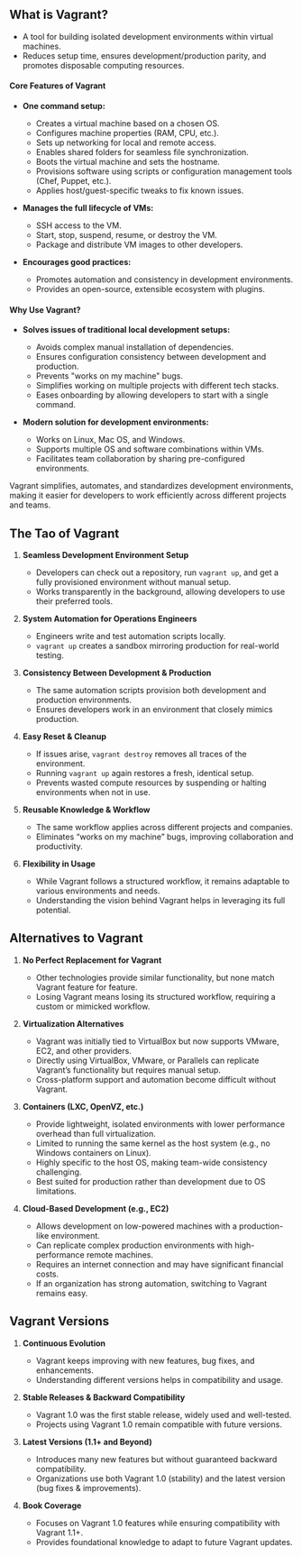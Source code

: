 
## What is Vagrant?

- A tool for building isolated development environments within virtual machines.
- Reduces setup time, ensures development/production parity, and promotes disposable computing resources.

#### Core Features of Vagrant

- **One command setup:**

    - Creates a virtual machine based on a chosen OS.
    - Configures machine properties (RAM, CPU, etc.).
    - Sets up networking for local and remote access.
    - Enables shared folders for seamless file synchronization.
    - Boots the virtual machine and sets the hostname.
    - Provisions software using scripts or configuration management tools (Chef, Puppet, etc.).
    - Applies host/guest-specific tweaks to fix known issues.

- **Manages the full lifecycle of VMs:**
    
    - SSH access to the VM.
    - Start, stop, suspend, resume, or destroy the VM.
    - Package and distribute VM images to other developers.

- **Encourages good practices:**
    
    - Promotes automation and consistency in development environments.
    - Provides an open-source, extensible ecosystem with plugins.

#### Why Use Vagrant?

- **Solves issues of traditional local development setups:**
    
    - Avoids complex manual installation of dependencies.
    - Ensures configuration consistency between development and production.
    - Prevents "works on my machine" bugs.
    - Simplifies working on multiple projects with different tech stacks.
    - Eases onboarding by allowing developers to start with a single command.

- **Modern solution for development environments:**
    
    - Works on Linux, Mac OS, and Windows.
    - Supports multiple OS and software combinations within VMs.
    - Facilitates team collaboration by sharing pre-configured environments.

Vagrant simplifies, automates, and standardizes development environments, making it easier for developers to work efficiently across different projects and teams.


## The Tao of Vagrant

1. **Seamless Development Environment Setup**
    
    - Developers can check out a repository, run `vagrant up`, and get a fully provisioned environment without manual setup.
    - Works transparently in the background, allowing developers to use their preferred tools.
    
2. **System Automation for Operations Engineers**
    
    - Engineers write and test automation scripts locally.
    - `vagrant up` creates a sandbox mirroring production for real-world testing.
    
3. **Consistency Between Development & Production**
    
    - The same automation scripts provision both development and production environments.
    - Ensures developers work in an environment that closely mimics production.
    
4. **Easy Reset & Cleanup**
    
    - If issues arise, `vagrant destroy` removes all traces of the environment.
    - Running `vagrant up` again restores a fresh, identical setup.
    - Prevents wasted compute resources by suspending or halting environments when not in use.
    
5. **Reusable Knowledge & Workflow**
    
    - The same workflow applies across different projects and companies.
    - Eliminates “works on my machine” bugs, improving collaboration and productivity.
    
6. **Flexibility in Usage**
    
    - While Vagrant follows a structured workflow, it remains adaptable to various environments and needs.
    - Understanding the vision behind Vagrant helps in leveraging its full potential.

##  Alternatives to Vagrant

1. **No Perfect Replacement for Vagrant**
    
    - Other technologies provide similar functionality, but none match Vagrant feature for feature.
    - Losing Vagrant means losing its structured workflow, requiring a custom or mimicked workflow.
    
2. **Virtualization Alternatives**
    
    - Vagrant was initially tied to VirtualBox but now supports VMware, EC2, and other providers.
    - Directly using VirtualBox, VMware, or Parallels can replicate Vagrant’s functionality but requires manual setup.
    - Cross-platform support and automation become difficult without Vagrant.
      
3. **Containers (LXC, OpenVZ, etc.)**
    
    - Provide lightweight, isolated environments with lower performance overhead than full virtualization.
    - Limited to running the same kernel as the host system (e.g., no Windows containers on Linux).
    - Highly specific to the host OS, making team-wide consistency challenging.
    - Best suited for production rather than development due to OS limitations.
    
4. **Cloud-Based Development (e.g., EC2)**
    
    - Allows development on low-powered machines with a production-like environment.
    - Can replicate complex production environments with high-performance remote machines.
    - Requires an internet connection and may have significant financial costs.
    - If an organization has strong automation, switching to Vagrant remains easy.


## Vagrant Versions

1. **Continuous Evolution**
    
    - Vagrant keeps improving with new features, bug fixes, and enhancements.
    - Understanding different versions helps in compatibility and usage.
      
2. **Stable Releases & Backward Compatibility**
    
    - Vagrant 1.0 was the first stable release, widely used and well-tested.
    - Projects using Vagrant 1.0 remain compatible with future versions.
      
3. **Latest Versions (1.1+ and Beyond)**
    
    - Introduces many new features but without guaranteed backward compatibility.
    - Organizations use both Vagrant 1.0 (stability) and the latest version (bug fixes & improvements).
      
4. **Book Coverage**
    
    - Focuses on Vagrant 1.0 features while ensuring compatibility with Vagrant 1.1+.
    - Provides foundational knowledge to adapt to future Vagrant updates.
